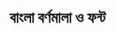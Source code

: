 ---
layout: ../../layouts/post.astro
title: বাংলা বর্ণমালা ও ফন্ট
description: বাংলা লিপি হল একটি গুরুত্বপূর্ণ লিখন পদ্ধতি যা বাংলা, মণিপুরি, ককবরক ও অসমীয়া ভাষায় ব্যবহৃত হয়।
dateFormatted: Mar 25, 2025
---